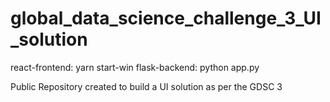 # global_data_science_challenge_3_UI_solution

react-frontend: yarn start-win
flask-backend: python app.py

Public Repository created to build a UI solution as per the GDSC 3